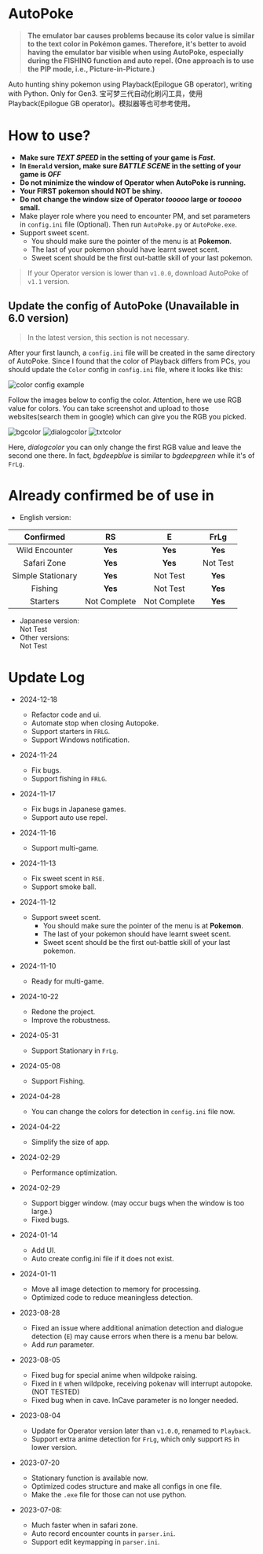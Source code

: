 # AutoPoke

> **The emulator bar causes problems because its color value is similar to the text color in Pokémon games. Therefore, it's better to avoid having the emulator bar visible when using AutoPoke, especially during the FISHING function and auto repel. (One approach is to use the PIP mode, i.e., Picture-in-Picture.)**

Auto hunting shiny pokemon using Playback(Epilogue GB operator), writing with Python. Only for Gen3.
宝可梦三代自动化刷闪工具，使用Playback(Epilogue GB operator)。模拟器等也可参考使用。

# How to use?

- **Make sure *TEXT SPEED* in the setting of your game is *Fast*.**
- **In `Emerald` version, make sure *BATTLE SCENE* in the setting of your game is *OFF***
- **Do not minimize the window of Operator when AutoPoke is running.**
- **Your FIRST pokemon should NOT be shiny.**
- **Do not change the window size of Operator *tooooo* large or *tooooo* small.**
- Make player role where you need to encounter PM, and set parameters in `config.ini` file (Optional). Then run `AutoPoke.py` or `AutoPoke.exe`.
- Support sweet scent.
  - You should make sure the pointer of the menu is at **Pokemon**.
  - The last of your pokemon should have learnt sweet scent.
  - Sweet scent should be the first out-battle skill of your last pokemon.

> If your Operator version is lower than `v1.0.0`, download AutoPoke of `v1.1` version.

## Update the config of AutoPoke (Unavailable in 6.0 version)

> In the latest version, this section is not necessary.

After your first launch, a `config.ini` file will be created in the same directory of AutoPoke. Since I found that the color of Playback differs from PCs, you should update the `Color` config in `config.ini` file, where it looks like this:

![color config example](guide/color_config.png)

Follow the images below to config the color. Attention, here we use RGB value for colors. You can take screenshot and upload to those websites(search them in google) which can give you the RGB you picked.

![bgcolor](guide/bgcolor.png)
![dialogcolor](guide/dialogcolor.png)
![txtcolor](guide/txtcolor.png)

Here, *dialogcolor* you can only change the first RGB value and leave the second one there. In fact, *bgdeepblue* is similar to *bgdeepgreen* while it's of `FrLg`.

# Already confirmed be of use in

- English version:

|  Confirmed   | RS | E | FrLg |
| :----: | :----: |:----: |:----: |
| Wild Encounter | **Yes** | **Yes** | **Yes** |
| Safari Zone | **Yes** | **Yes** | Not Test |
| Simple Stationary | **Yes** | Not Test | **Yes** |
| Fishing | **Yes** | Not Test | **Yes** |
| Starters | Not Complete | Not Complete | **Yes** |

- Japanese version:<br>Not Test
- Other versions:<br>Not Test



# Update Log

- 2024-12-18
  - Refactor code and ui.
  - Automate stop when closing Autopoke.
  - Support starters in `FRLG`.
  - Support Windows notification.

- 2024-11-24
  - Fix bugs.
  - Support fishing in `FRLG`.

- 2024-11-17
  - Fix bugs in Japanese games.
  - Support auto use repel.

- 2024-11-16
  - Support multi-game.

- 2024-11-13
  - Fix sweet scent in `RSE`.
  - Support smoke ball.

- 2024-11-12
  - Support sweet scent.
    - You should make sure the pointer of the menu is at **Pokemon**.
    - The last of your pokemon should have learnt sweet scent.
    - Sweet scent should be the first out-battle skill of your last pokemon.

- 2024-11-10
  - Ready for multi-game.

- 2024-10-22
  - Redone the project.
  - Improve the robustness.

- 2024-05-31
  - Support Stationary in `FrLg`.

- 2024-05-08
  - Support Fishing.

- 2024-04-28
  - You can change the colors for detection in `config.ini` file now.

- 2024-04-22
  - Simplify the size of app.

- 2024-02-29
  - Performance optimization.

- 2024-02-29
  - Support bigger window. (may occur bugs when the window is too large.)
  - Fixed bugs.

- 2024-01-14
  - Add UI.
  - Auto create config.ini file if it does not exist.

- 2024-01-11
  - Move all image detection to memory for processing.
  - Optimized code to reduce meaningless detection.

- 2023-08-28
  - Fixed an issue where additional animation detection and dialogue detection (`E`) may cause errors when there is a menu bar below.
  - Add *run* parameter.

- 2023-08-05
  - Fixed bug for special anime when wildpoke raising.
  - Fixed in `E` when wildpoke, receiving pokenav will interrupt autopoke. (NOT TESTED)
  - Fixed bug when in cave. InCave parameter is no longer needed.

- 2023-08-04
  - Update for Operator version later than `v1.0.0`, renamed to `Playback`.
  - Support extra anime detection for `FrLg`, which only support `RS` in lower version.

- 2023-07-20
  - Stationary function is available now.
  - Optimized codes structure and make all configs in one file.
  - Make the `.exe` file for those can not use python.
  
- 2023-07-08: 
  - Much faster when in safari zone.
  - Auto record encounter counts in `parser.ini`.
  - Support edit keymapping in `parser.ini`.
